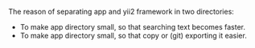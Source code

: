 The reason of separating app and yii2 framework in two directories:
+ To make app directory small, so that searching text becomes faster.
+ To make app directory small, so that copy or (git) exporting it easier.